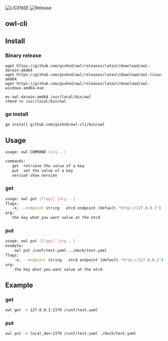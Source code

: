 ![LICENSE](https://img.shields.io/github/license/gsxhnd/owl-cli)
![Release](https://github.com/gsxhnd/owl-cli/workflows/Release/badge.svg?branch=v1.1.0)

## owl-cli

## Install

### Binary release
```
wget https://github.com/gsxhnd/owl/releases/latest/download/owl-darwin-amd64
wget https://github.com/gsxhnd/owl/releases/latest/download/owl-linux-amd64
wget https://github.com/gsxhnd/owl/releases/latest/download/owl-windows-amd64.exe

mv owl-darwin-amd64 /usr/local/bin/owl
chmod +x /usr/local/bin/owl
```

### go install
```bash
go install github.com/gsxhnd/owl-cli/bin/owl
```

## Usage
```bash
usage: owl COMMAND [arg...]

commands:
   get  retrieve the value of a key
   put  set the value of a key
   version show version

```

### get
```bash
usage: owl get [flags] [arg...]
flags:
   -e, --endpoint string   etcd endpoint (default "http://127.0.0.1")
arg:
   the key what you want value at the etcd
```

### put
```bash
usage: owl put [flags] [arg...]
example:
    owl put /conf/test.yaml ../mock/test.yaml
flags:
    -e, --endpoint string   etcd endpoint (default "http://127.0.0.1")
arg:
    the key what you want value at the etcd
```

## Example
### get
```bash
owl get -e 127.0.0.1:2379 /conf/test.yaml
```
### put
```bash
owl put -e local_dev:2379 /conf/test.yaml ./mock/test.yaml
```